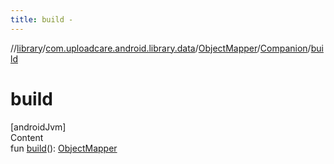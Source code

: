 ```yaml
---
title: build -
---
```

//[library](../../../index.md)/[com.uploadcare.android.library.data](../../index.md)/[ObjectMapper](../index.md)/[Companion](index.md)/[build](build.md)



# build  
[androidJvm]  
Content  
fun [build](build.md)(): [ObjectMapper](../index.md)  



